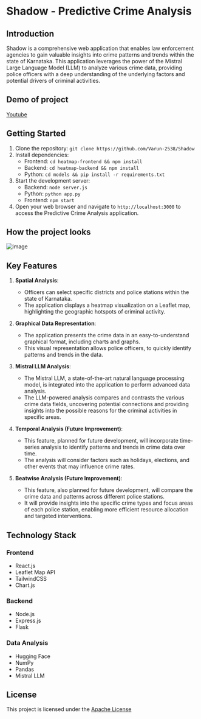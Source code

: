 # Shadow - Predictive Crime Analysis

## Introduction
Shadow is a comprehensive web application that enables law enforcement agencies to gain valuable insights into crime patterns and trends within the state of Karnataka. This application leverages the power of the Mistral Large Language Model (LLM) to analyze various crime data, providing police officers with a deep understanding of the underlying factors and potential drivers of criminal activities.

## Demo of project
[Youtube](https://www.youtube.com/watch?v=7YnW6HfLGhQ)

## Getting Started

1. Clone the repository: `git clone https://github.com/Varun-2538/Shadow`
2. Install dependencies:
   - Frontend: `cd heatmap-frontend && npm install`
   - Backend: `cd heatmap-backend && npm install`
   - Python: `cd models && pip install -r requirements.txt`
3. Start the development server:
   - Backend: `node server.js`
   - Python: `python app.py`
   - Frontend: `npm start`
4. Open your web browser and navigate to `http://localhost:3000` to access the Predictive Crime Analysis application.

## How the project looks
![image](https://github.com/Varun-2538/Shadow/assets/110900686/e4cede45-cf83-46aa-8481-a0d9a42b34ec)

## Key Features

1. **Spatial Analysis**:
   - Officers can select specific districts and police stations within the state of Karnataka.
   - The application displays a heatmap visualization on a Leaflet map, highlighting the geographic hotspots of criminal activity.

2. **Graphical Data Representation**:
   - The application presents the crime data in an easy-to-understand graphical format, including charts and graphs.
   - This visual representation allows police officers, to quickly identify patterns and trends in the data.

3. **Mistral LLM Analysis**:
   - The Mistral LLM, a state-of-the-art natural language processing model, is integrated into the application to perform advanced data analysis.
   - The LLM-powered analysis compares and contrasts the various crime data fields, uncovering potential connections and providing insights into the possible reasons for the criminal activities in specific areas.

4. **Temporal Analysis (Future Improvement)**:
   - This feature, planned for future development, will incorporate time-series analysis to identify patterns and trends in crime data over time.
   - The analysis will consider factors such as holidays, elections, and other events that may influence crime rates.

5. **Beatwise Analysis (Future Improvement)**:
   - This feature, also planned for future development, will compare the crime data and patterns across different police stations.
   - It will provide insights into the specific crime types and focus areas of each police station, enabling more efficient resource allocation and targeted interventions.

## Technology Stack

### Frontend
- React.js
- Leaflet Map API
- TailwindCSS
- Chart.js

### Backend
- Node.js
- Express.js
- Flask

### Data Analysis
- Hugging Face
- NumPy
- Pandas
- Mistral LLM

## License
This project is licensed under the [Apache License](https://github.com/Varun-2538/Shadow/blob/main/LICENSE)

